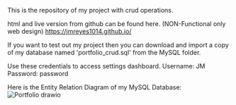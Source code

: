 This is the repository of my project with crud operations.

html and live version from github can be found here. (NON-Functional only web design)
https://jmreyes1014.github.io/

If you want to test out my project then you can download and import a copy of my database named 'portfolio_crud.sql' from the MySQL folder.

Use these credentials to access settings dashboard.
Username: JM
Password: password

Here is the Entity Relation Diagram of my MySQL Database:
![Portfolio drawio](https://github.com/JMReyes1014/FinalsProject_crud/assets/147701292/51aef696-fb68-42b7-9a38-aa30209e0821)
